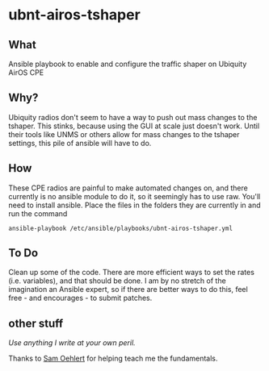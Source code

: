 # ubnt-airos-tshaper
## What
Ansible playbook to enable and configure the traffic shaper on Ubiquity AirOS CPE
## Why?
Ubiquity radios don't seem to have a way to push out mass changes to the tshaper. This stinks, because using the GUI at scale just doesn't work. Until their tools like UNMS or others allow for mass changes to the tshaper settings, this pile of ansible will have to do. 

## How
These CPE radios are painful to make automated changes on, and there currently is no ansible module to do it, so it seemingly has to use raw. 
You'll need to install ansible. Place the files in the folders they are currently in and run the command

`ansible-playbook /etc/ansible/playbooks/ubnt-airos-tshaper.yml`

## To Do
Clean up some of the code. There are more efficient ways to set the rates (i.e. variables), and that should be done. I am by no stretch of the imagination an Ansible expert, so if there are better ways to do this, feel free - and encourages - to submit patches. 

## other stuff
*Use anything I write at your own peril.* 

Thanks to [Sam Oehlert](https://github.com/soehlert) for helping teach me the fundamentals. 
